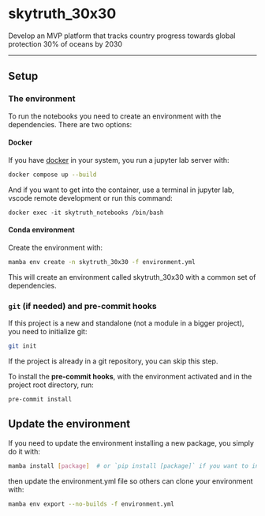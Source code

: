 skytruth_30x30
==============================

Develop an MVP platform that tracks country progress towards global protection 30% of oceans by 2030

--------

## Setup

### The environment
To run the notebooks you need to create an environment with the dependencies. There are two options:
#### Docker

If you have [docker](https://docs.docker.com/engine/install/) in your system, 
you run a jupyter lab server with:

``` bash
docker compose up --build
```

And if you want to get into the container, use a terminal in jupyter lab, 
vscode remote development or run this command:

```shell
docker exec -it skytruth_notebooks /bin/bash
```

#### Conda environment

Create the environment with:

``` bash
mamba env create -n skytruth_30x30 -f environment.yml
```
This will create an environment called skytruth_30x30 with a common set of dependencies.

### `git` (if needed) and pre-commit hooks

If this project is a new and standalone (not a module in a bigger project), you need to initialize git:

``` bash
git init
```

If the project is already in a git repository, you can skip this step.

To install the **pre-commit hooks**, with the environment activated and in the project root directory, run:

``` bash
pre-commit install
```

## Update the environment

If you need to update the environment installing a new package, you simply do it with:

``` bash
mamba install [package]  # or `pip install [package]` if you want to install it via pip
```

then update the environment.yml file so others can clone your environment with:

``` bash
mamba env export --no-builds -f environment.yml
```
